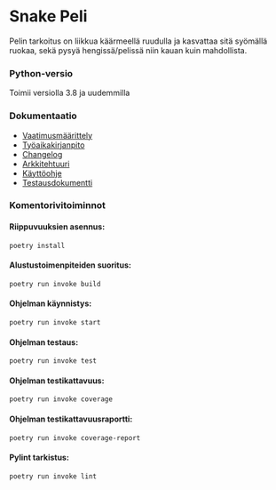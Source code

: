 # Snake Peli
Pelin tarkoitus on liikkua käärmeellä ruudulla ja kasvattaa sitä syömällä ruokaa, sekä pysyä hengissä/pelissä niin kauan kuin mahdollista.

### Python-versio
Toimii versiolla 3.8 ja uudemmilla

### Dokumentaatio
- [Vaatimusmäärittely](https://github.com/lottapispa/ot-harjoitystyo/blob/master/dokumentaatio/vaatimusmaarittely.md)
- [Työaikakirjanpito](https://github.com/lottapispa/ot-harjoitystyo/blob/master/dokumentaatio/tyoaikakirjanpito.md)
- [Changelog](https://github.com/lottapispa/ot-harjoitystyo/blob/master/dokumentaatio/changelog.md)
- [Arkkitehtuuri](https://github.com/lottapispa/ot-harjoitystyo/blob/master/dokumentaatio/arkkitehtuuri.md)
- [Käyttöohje](https://github.com/lottapispa/ot-harjoitystyo/blob/master/dokumentaatio/kayttoohje.md)
- [Testausdokumentti](https://github.com/lottapispa/ot-harjoitystyo/blob/master/dokumentaatio/testaus.md)

### Komentorivitoiminnot
#### Riippuvuuksien asennus:
`poetry install`
#### Alustustoimenpiteiden suoritus:
`poetry run invoke build`
#### Ohjelman käynnistys:
`poetry run invoke start`
#### Ohjelman testaus:
`poetry run invoke test`
#### Ohjelman testikattavuus:
`poetry run invoke coverage`
#### Ohjelman testikattavuusraportti:
`poetry run invoke coverage-report`
#### Pylint tarkistus:
`poetry run invoke lint`
